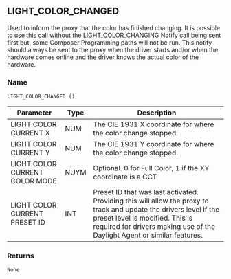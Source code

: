 ## LIGHT\_COLOR\_CHANGED

Used to inform the proxy that the color has finished changing.  It is possible to use this call without the LIGHT\_COLOR\_CHANGING Notify call being sent first but, some Composer Programming paths will not be run.  This notify should always be sent to the proxy when the driver starts and/or when the hardware comes online and the driver knows the actual color of the hardware.


### Name

`LIGHT_COLOR_CHANGED ()`


| Parameter                      | Type | Description                                                                                                                                                                                                                      |
| ------------------------------ | ---- | -------------------------------------------------------------------------------------------------------------------------------------------------------------------------------------------------------------------------------- |
| LIGHT COLOR CURRENT X          | NUM  | The CIE 1931 X coordinate for where the color change stopped.                                                                                                                                                                    |
| LIGHT COLOR CURRENT Y          | NUM  | The CIE 1931 Y coordinate for where the color change stopped.                                                                                                                                                                    |
| LIGHT COLOR CURRENT COLOR MODE | NUYM | Optional. 0 for Full Color, 1 if the XY coordinate is a CCT                                                                                                                                                                      |
| LIGHT COLOR CURRENT PRESET ID  | INT  | Preset ID that was last activated. Providing this will allow the proxy to track and update the drivers level if the preset level is modified. This is required for drivers making use of the Daylight Agent or similar features. |


### Returns

`None`